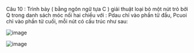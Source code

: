 Câu 10 : Trình bày ( bằng ngôn ngữ tựa C ) giải thuật loại bỏ một nút trỏ bởi Q trong danh sách móc nối hai chiều với : Pdau chỉ vào phần tử đầu, Pcuoi chỉ vào phần tử cuối, mỗi nút có cấu trúc như sau: 

![image](https://user-images.githubusercontent.com/72289126/138102072-e647b4d8-d575-4315-91b4-86447fb54800.png)

![image](https://user-images.githubusercontent.com/72289126/138102273-41c4b947-cc0d-4bf4-9319-1dd3051b5d5b.png)
